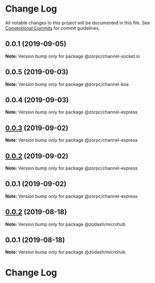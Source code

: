 # Change Log

All notable changes to this project will be documented in this file.
See [Conventional Commits](https://conventionalcommits.org) for commit guidelines.

## 0.0.1 (2019-09-05)

**Note:** Version bump only for package @zorpc/channel-socket.io





## 0.0.5 (2019-09-03)

**Note:** Version bump only for package @zorpc/channel-koa





## 0.0.4 (2019-09-03)

**Note:** Version bump only for package @zorpc/channel-express





## [0.0.3](https://github.com/zcorky/zodash/compare/@zorpc/channel-express@0.0.2...@zorpc/channel-express@0.0.3) (2019-09-02)

**Note:** Version bump only for package @zorpc/channel-express





## [0.0.2](https://github.com/zcorky/zodash/compare/@zorpc/channel-express@0.0.1...@zorpc/channel-express@0.0.2) (2019-09-02)

**Note:** Version bump only for package @zorpc/channel-express





## 0.0.1 (2019-09-02)

**Note:** Version bump only for package @zorpc/channel-express





## [0.0.2](https://github.com/zcorky/zodash/compare/@zodash/microhub@0.0.1...@zodash/microhub@0.0.2) (2019-08-18)

**Note:** Version bump only for package @zodash/microhub





## 0.0.1 (2019-08-18)

**Note:** Version bump only for package @zodash/microhub





# Change Log
